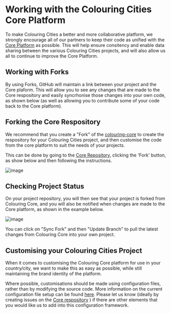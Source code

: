 # Working with the Colouring Cities Core Platform

To make Colouring Cities a better and more collaborative platform, we strongly encourage all of our partners to keep their code as unified with the [Core Platform](https://github.com/colouring-cities/colouring-core) as possible. This will help ensure consitency and enable data sharing between the various Colouring Cities projects, and will also allow us all to continue to improve the Core Platform.

## Working with Forks
By using Forks, GitHub will maintain a link between your project and the Core plaform. This will allow you to see any changes that are made to the Core respository and easily syncrhonise those changes into your own code, as shown below (as well as allowing you to contribute some of your code back to the Core platform).

## Forking the Core Respository
We recommend that you create a "Fork" of the [colouring-core](https://github.com/colouring-cities/colouring-core) to create the respository for your Colouring Cities project, and then customise the code from the core platform to suit the needs of your projects.  
  
This can be done by going to the [Core Repository](https://github.com/colouring-cities/colouring-core), clicking the 'Fork' button, as show below and then following the instructions.

![image](https://user-images.githubusercontent.com/21125422/224355892-7cc76027-6402-4fb1-b12b-7c41e3e4e55d.png)

## Checking Project Status
On your project repository, you will then see that your project is forked from Colouring Core, and you will also be notified when changes are made to the Core platform, as shown in the example below.

![image](https://user-images.githubusercontent.com/21125422/224358529-4ef5ac1d-50e2-467b-95aa-033e44cce7af.png)

You can click on "Sync Fork" and then "Update Branch" to pull the latest changes from Colouring Core into your own project.

## Customising your Colouring Cities Project
When it comes to customising the Colouring Core platform for use in your country/city, we want to make this as easy as possible, while still maintaining the brand identity of the platform.

Where possible, customisations should be made using configuration files, rather than by modifying the source code. More information on the current configuration file setup can be found [here](configuring-colouring-cities.md). Please let us know (ideally by creating issues on the [Core respository](https://github.com/colouring-cities/colouring-core) ) if there are other elements that you would like us to add into this configuration framework.
